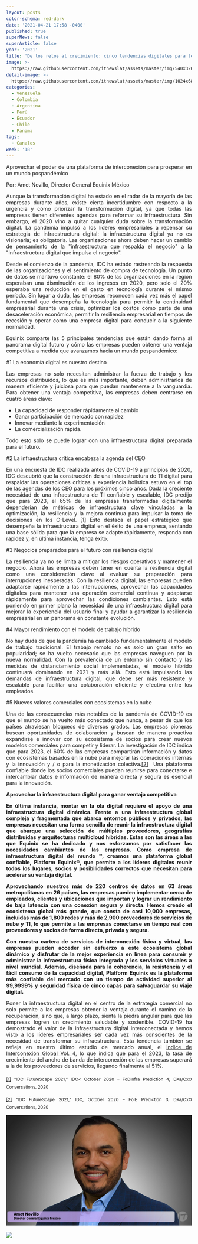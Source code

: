 ```yaml
---
layout: posts
color-schema: red-dark
date: '2021-04-21 17:58 -0400'
published: true
superNews: false
superArticle: false
year: '2021'
title: 'De los retos al crecimiento: cinco tendencias digitales para tener en cuenta'
image: >-
  https://raw.githubusercontent.com/itnewslat/assets/master/img/540x320/Amet-Novillo-p.jpg
detail-image: >-
  https://raw.githubusercontent.com/itnewslat/assets/master/img/1024x680/Amet-Novillo-g.jpg
categories:
  - Venezuela
  - Colombia
  - Argentina
  - Perú
  - Ecuador
  - Chile
  - Panama
tags:
  - Canales
week: '18'
---
```

<p style="text-align: justify;">Aprovechar el poder de una plataforma de interconexión para prosperar en un mundo pospandémico</p>
<p style="text-align: justify;">Por: Amet Novillo, Director General Equinix México</p>
<p style="text-align: justify;">Aunque la transformación digital ha estado en el radar de la mayoría de las empresas durante años, existe cierta incertidumbre con respecto a la urgencia y cómo priorizar la transformación digital, ya que todas las empresas tienen diferentes agendas para reformar su infraestructura. Sin embargo, el 2020 vino a quitar cualquier duda sobre la transformación digital. La pandemia impulsó a los líderes empresariales a repensar su estrategia de infraestructura digital: la infraestructura digital ya no es visionaria; es obligatoria. Las organizaciones ahora deben hacer un cambio de pensamiento de la "infraestructura que respalda el negocio" a la "infraestructura digital que impulsa el negocio".</p>
<p style="text-align: justify;">Desde el comienzo de la pandemia, IDC ha estado rastreando la respuesta de las organizaciones y el sentimiento de compra de tecnología. Un punto de datos se mantuvo constante: el 80% de las organizaciones en la región esperaban una disminución de los ingresos en 2020, pero solo el 20% esperaba una reducción en el gasto en tecnología durante el mismo período. Sin lugar a duda, las empresas reconocen cada vez más el papel fundamental que desempeña la tecnología para permitir la continuidad empresarial durante una crisis, optimizar los costos como parte de una desaceleración económica, permitir la resiliencia empresarial en tiempos de recesión y operar como una empresa digital para conducir a la siguiente normalidad.</p>
<p style="text-align: justify;">Equinix comparte las 5 principales tendencias que están dando forma al panorama digital futuro y cómo las empresas pueden obtener una ventaja competitiva a medida que avanzamos hacia un mundo pospandémico:</p>
<p style="text-align: justify;">#1 La economía digital es nuestro destino</p>
<p style="text-align: justify;">Las empresas no solo necesitan administrar la fuerza de trabajo y los recursos distribuidos, lo que es más importante, deben administrarlos de manera eficiente y juiciosa para que puedan mantenerse a la vanguardia. Para obtener una ventaja competitiva, las empresas deben centrarse en cuatro áreas clave:</p>

<ul style="list-style-type: disc; text-align: justify;">
	<li>La capacidad de responder rápidamente al cambio</li>
	<li>Ganar participación de mercado con rapidez</li>
	<li>Innovar mediante la experimentación</li>
	<li>La comercialización rápida.</li>
</ul>
<p style="text-align: justify;">Todo esto solo se puede lograr con una infraestructura digital preparada para el futuro.</p>
<p style="text-align: justify;">#2 La infraestructura crítica encabeza la agenda del CEO</p>
<p style="text-align: justify;">En una encuesta de IDC realizada antes de COVID-19 a principios de 2020, IDC descubrió que la construcción de una infraestructura de TI digital para respaldar las operaciones críticas y experiencia holística estuvo en el top de las agendas de los CEO para los próximos cinco años. Dada la creciente necesidad de una infraestructura de TI confiable y escalable, IDC predijo que para 2023, el 65% de las empresas transformadas digitalmente dependerían de métricas de infraestructura clave vinculadas a la optimización, la resiliencia y la mejora continua para impulsar la toma de decisiones en los C-Level. [1] Esto destaca el papel estratégico que desempeña la infraestructura digital en el éxito de una empresa, sentando una base sólida para que la empresa se adapte rápidamente, responda con rapidez y, en última instancia, tenga éxito.</p>
<p style="text-align: justify;">#3 Negocios preparados para el futuro con resiliencia digital</p>
<p style="text-align: justify;">La resiliencia ya no se limita a mitigar los riesgos operativos y mantener el negocio. Ahora las empresas deben tener en cuenta la resiliencia digital como una consideración clave al evaluar su preparación para interrupciones inesperadas. Con la resiliencia digital, las empresas pueden adaptarse rápidamente a las interrupciones, aprovechar las capacidades digitales para mantener una operación comercial continua y adaptarse rápidamente para aprovechar las condiciones cambiantes. Esto está poniendo en primer plano la necesidad de una infraestructura digital para mejorar la experiencia del usuario final y ayudar a garantizar la resiliencia empresarial en un panorama en constante evolución.</p>
<p style="text-align: justify;">#4 Mayor rendimiento con el modelo de trabajo híbrido</p>
<p style="text-align: justify;">No hay duda de que la pandemia ha cambiado fundamentalmente el modelo de trabajo tradicional. El trabajo remoto no es solo un gran salto en popularidad; se ha vuelto necesario que las empresas naveguen por la nueva normalidad. Con la prevalencia de un entorno sin contacto y las medidas de distanciamiento social implementadas, el modelo híbrido continuará dominando en 2021 y más allá. Esto está impulsando las demandas de infraestructura digital, que debe ser más resistente y escalable para facilitar una colaboración eficiente y efectiva entre los empleados.</p>
<p style="text-align: justify;">#5 Nuevos valores comerciales con ecosistemas en la nube</p>
<p style="text-align: justify;">Una de las consecuencias más notables de la pandemia de COVID-19 es que el mundo se ha vuelto más conectado que nunca, a pesar de que los países atraviesan bloqueos de diversos grados. Las empresas pioneras buscan oportunidades de colaboración y buscan de manera proactiva expandirse e innovar con su ecosistema de socios para crear nuevos modelos comerciales para competir y liderar. La investigación de IDC indica que para 2023, el 60% de las empresas compartirán información y datos con ecosistemas basados ​​en la nube para mejorar las operaciones internas y la innovación y / o para la monetización colectiva.<a href="https://blog.equinix.com/blog/2021/03/01/from-challenges-to-growth-five-digital-trends-to-watch-out-for/#_ftn3">[2]</a>  Una plataforma confiable donde los socios comerciales puedan reunirse para conectarse e intercambiar datos e información de manera directa y segura es esencial para la innovación.</p>
<p style="text-align: justify;"><strong>Aprovechar la infraestructura digital para ganar ventaja competitiva</strong></p>
<p style="text-align: justify;"><strong>En última instancia, montar en la ola digital requiere el apoyo de una infraestructura digital dinámica. Frente a una infraestructura global compleja y fragmentada que abarca entornos públicos y privados, las empresas necesitan una forma sencilla de reunir la infraestructura digital que abarque una selección de múltiples proveedores, geografías distribuidas y arquitecturas multicloud híbridas. Estas son las áreas a las que Equinix se ha dedicado y nos esforzamos por satisfacer las necesidades cambiantes de las empresas. Como empresa de infraestructura digital del mundo ™, creamos una plataforma global confiable, Platform Equinix®, que permite a los líderes digitales reunir todos los lugares, socios y posibilidades correctos que necesitan para acelerar su ventaja digital.</strong></p>
<p style="text-align: justify;"><strong>Aprovechando nuestros más de 220 centros de datos en 63 áreas metropolitanas en 26 países, las empresas pueden implementar cerca de empleados, clientes y ubicaciones que importan y lograr un rendimiento de baja latencia con una conexión segura y directa. Hemos creado el ecosistema global más grande, que consta de casi 10,000 empresas, incluidas más de 1,800 redes y más de 2,900 proveedores de servicios de nube y TI, lo que permite a las empresas conectarse en tiempo real con proveedores y socios de forma directa, privada y segura.</strong></p>
<p style="text-align: justify;"><strong>Con nuestra cartera de servicios de interconexión física y virtual, las empresas pueden acceder sin esfuerzo a este ecosistema global dinámico y disfrutar de la mejor experiencia en línea para consumir y administrar la infraestructura física integrada y los servicios virtuales a nivel mundial. Además, diseñada para la coherencia, la resistencia y el fácil consumo de la capacidad digital, Platform Equinix es la plataforma más confiable del mercado con un tiempo de actividad superior al 99,9999% y seguridad física de cinco capas para salvaguardar su viaje digital.</strong></p>
<p style="text-align: justify;">Poner la infraestructura digital en el centro de la estrategia comercial no solo permite a las empresas obtener la ventaja durante el camino de la recuperación, sino que, a largo plazo, sienta la piedra angular para que las empresas logren un crecimiento saludable y sostenible. COVID-19 ha demostrado el valor de la infraestructura digital interconectada y hemos visto a los líderes empresariales ser cada vez más conscientes de la necesidad de transformar su infraestructura. Esta tendencia también se refleja en nuestro último estudio de mercado anual, el <a href="https://www.equinix.lat/gxi-report/">Índice de Interconexión Global Vol. 4</a>, lo que indica que para el 2023, la tasa de crecimiento del ancho de banda de interconexión de las empresas superará a la de los proveedores de servicios, llegando finalmente al 51%.</p>
<p style="text-align: justify;"><sub><a href="https://blog.equinix.com/blog/2021/03/01/from-challenges-to-growth-five-digital-trends-to-watch-out-for/#_ftnref2">[1]</a> “IDC FutureScape 2021,” IDC&lt; October 2020 – FoDInfra Prediction 4; DXa/CxO Conversations, 2020</sub></p>
<p style="text-align: justify;"><sub><a href="https://blog.equinix.com/blog/2021/03/01/from-challenges-to-growth-five-digital-trends-to-watch-out-for/#_ftnref3">[2]</a> “IDC FutureScape 2021,” IDC, October 2020 – FoIE Prediction 3; DXa/CxO Conversations, 2020</sub></p>

![](https://raw.githubusercontent.com/itnewslat/assets/master/img/540x320/Amet-Novillo-p.jpg)


<img src="https://tracker.metricool.com/c3po.jpg?hash=56f88a41e39ab42c063cc51676587a04"/>